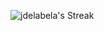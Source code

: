 ![jdelabela's Streak](https://github-readme-streak-stats.herokuapp.com/?user=perfilteste800&theme=midnight-purple&hide_border=false)
